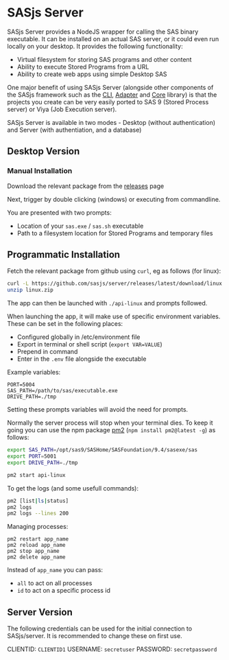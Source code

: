 # SASjs Server

SASjs Server provides a NodeJS wrapper for calling the SAS binary executable. It can be installed on an actual SAS server, or it could even run locally on your desktop. It provides the following functionality:

- Virtual filesystem for storing SAS programs and other content
- Ability to execute Stored Programs from a URL
- Ability to create web apps using simple Desktop SAS

One major benefit of using SASjs Server (alongside other components of the SASjs framework such as the [CLI](https://cli.sasjs.io), [Adapter](https://adapter.sasjs.io) and [Core](https://core.sasjs.io) library) is that the projects you create can be very easily ported to SAS 9 (Stored Process server) or Viya (Job Execution server).

SASjs Server is available in two modes - Desktop (without authentication) and Server (with authentiation, and a database)

## Desktop Version

### Manual Installation

Download the relevant package from the [releases](https://github.com/sasjs/server/releases) page

Next, trigger by double clicking (windows) or executing from commandline.

You are presented with two prompts:

- Location of your `sas.exe` / `sas.sh` executable
- Path to a filesystem location for Stored Programs and temporary files

## Programmatic Installation

Fetch the relevant package from github using `curl`, eg as follows (for linux):

```bash
curl -L https://github.com/sasjs/server/releases/latest/download/linux.zip > linux.zip
unzip linux.zip
```

The app can then be launched with `./api-linux` and prompts followed.

When launching the app, it will make use of specific environment variables. These can be set in the following places:

- Configured globally in /etc/environment file
- Export in terminal or shell script (`export VAR=VALUE`)
- Prepend in command
- Enter in the `.env` file alongside the executable

Example variables:

```
PORT=5004
SAS_PATH=/path/to/sas/executable.exe
DRIVE_PATH=./tmp
```

Setting these prompts variables will avoid the need for prompts.

Normally the server process will stop when your terminal dies. To keep it going you can use the npm package [pm2](https://www.npmjs.com/package/pm2) (`npm install pm2@latest -g`) as follows:

```bash
export SAS_PATH=/opt/sas9/SASHome/SASFoundation/9.4/sasexe/sas
export PORT=5001
export DRIVE_PATH=./tmp

pm2 start api-linux
```

To get the logs (and some usefull commands):

```bash
pm2 [list|ls|status]
pm2 logs
pm2 logs --lines 200
```

Managing processes:

```
pm2 restart app_name
pm2 reload app_name
pm2 stop app_name
pm2 delete app_name
```

Instead of `app_name` you can pass:

- `all` to act on all processes
- `id` to act on a specific process id



## Server Version

The following credentials can be used for the initial connection to SASjs/server.  It is recommended to change these on first use.

CLIENTID:  `CLIENTID1`
USERNAME:  `secretuser`
PASSWORD:  `secretpassword`
